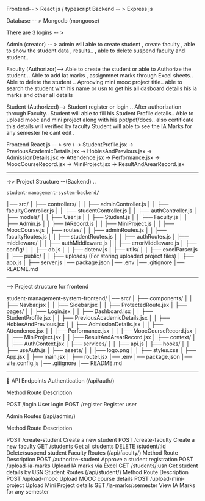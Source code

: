 
Frontend-- >
  React js / typescript
Backend -- >
  Express js 

Database -- >
  Mongodb (mongoose)


There are 3 logins -- >


 Admin (creator) -- > 
 admin will able to create student , create faculty , able to show the student data , results.. , able to delete suspend faculty and student..


 Faculty (Authorizor)-->
 Able to create the student or able to Authorize the student ..
 Able to add Iat marks , assignmnet marks through Excel sheets..
 Able to delete the student ..
 Aprooving mini mooc project title..
 able to search the student with his name or usn to get his all dasboard details his ia marks and other all details

 Student (Authorized)-->
 Student register or login .. 
 After authorization through Faculty..
 Student will able to fill his Student Profile details..
 Able to upload mooc and mini project along with his ppt/pdf/docs.. also certificate this details will verified by faculty
 Student will able to see the IA Marks for any semester he cant edit .

 Frontend React js -- >
  src /
    -> StudentProfile.jsx
    -> PreviousAcademicDetails.jsx
    -> HobiesAndPrevious.jsx
    -> AdmissionDetails.jsx
    -> Attendence.jsx
    -> Performance.jsx
    -> MoocCourseRecord.jsx
    -> MiniProject.jsx 
    -> ResultAndArearRecord.jsx
    

---------------------------------------------------------------------------------------------------------

->> Project Structure --(Backend) ..
   
    student-management-system-backend/
│── src/
│   ├── controllers/
│   │   ├── adminController.js
│   │   ├── facultyController.js
│   │   ├── studentController.js
│   │   ├── authController.js
│   ├── models/
│   │   ├── User.js
│   │   ├── Student.js
│   │   ├── Faculty.js
│   │   ├── Admin.js
│   │   ├── IARecord.js
│   │   ├── MiniProject.js
│   │   ├── MoocCourse.js
│   ├── routes/
│   │   ├── adminRoutes.js
│   │   ├── facultyRoutes.js
│   │   ├── studentRoutes.js
│   │   ├── authRoutes.js
│   ├── middleware/
│   │   ├── authMiddleware.js
│   │   ├── errorMiddleware.js
│   ├── config/
│   │   ├── db.js
│   │   ├── dotenv.js
│   ├── utils/
│   │   ├── excelParser.js
│   ├── public/
│   │   ├── uploads/ (For storing uploaded project files)
│   ├── app.js
│   ├── server.js
│── package.json
│── .env
│── .gitignore
│── README.md

-----------------------------------------------------------------------------------------------------

--> Project structure for frontend 
 

  student-management-system-frontend/
│── src/
│   ├── components/
│   │   ├── Navbar.jsx
│   │   ├── Sidebar.jsx
│   │   ├── ProtectedRoute.jsx
│   ├── pages/
│   │   ├── Login.jsx
│   │   ├── Dashboard.jsx
│   │   ├── StudentProfile.jsx
│   │   ├── PreviousAcademicDetails.jsx
│   │   ├── HobiesAndPrevious.jsx
│   │   ├── AdmissionDetails.jsx
│   │   ├── Attendence.jsx
│   │   ├── Performance.jsx
│   │   ├── MoocCourseRecord.jsx
│   │   ├── MiniProject.jsx
│   │   ├── ResultAndArearRecord.jsx
│   ├── context/
│   │   ├── AuthContext.jsx
│   ├── services/
│   │   ├── api.js
│   ├── hooks/
│   │   ├── useAuth.js
│   ├── assets/
│   │   ├── logo.png
│   │   ├── styles.css
│   ├── App.jsx
│   ├── main.jsx
│   ├── router.jsx
│── .env
│── package.json
│── vite.config.js
│── .gitignore
│── README.md


---------------------------------------------------------------------------------------------------------
 

 📌 API Endpoints
Authentication (/api/auth/)

Method	Route	Description

POST	/login	User login
POST	/register	Register user


Admin Routes (/api/admin/)

Method	Route	Description

POST	/create-student	Create a new student
POST	/create-faculty	Create a new faculty
GET	/students	Get all students
DELETE	/student/:id	Delete/suspend student
Faculty Routes (/api/faculty/)
Method	Route	Description
POST	/authorize-student	Approve a student registration
POST	/upload-ia-marks	Upload IA marks via Excel
GET	/students/:usn	Get student details by USN
Student Routes (/api/student/)
Method	Route	Description
POST	/upload-mooc	Upload MOOC course details
POST	/upload-mini-project	Upload Mini Project details
GET	/ia-marks/:semester	View IA Marks for any semester